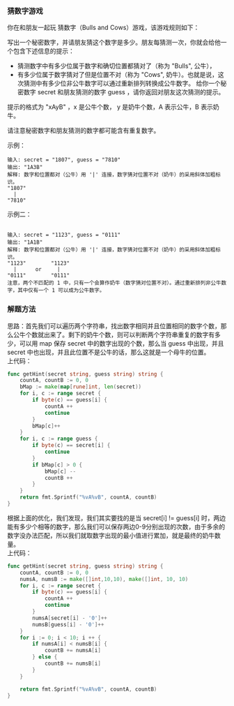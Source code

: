 ### 猜数字游戏

你在和朋友一起玩 猜数字（Bulls and Cows）游戏，该游戏规则如下：

写出一个秘密数字，并请朋友猜这个数字是多少。朋友每猜测一次，你就会给他一个包含下述信息的提示：

- 猜测数字中有多少位属于数字和确切位置都猜对了（称为 "Bulls", 公牛），
- 有多少位属于数字猜对了但是位置不对（称为 "Cows", 奶牛）。也就是说，这次猜测中有多少位非公牛数字可以通过重新排列转换成公牛数字。
给你一个秘密数字 secret 和朋友猜测的数字 guess ，请你返回对朋友这次猜测的提示。

提示的格式为 "xAyB" ，x 是公牛个数， y 是奶牛个数，A 表示公牛，B 表示奶牛。

请注意秘密数字和朋友猜测的数字都可能含有重复数字。

示例：
~~~
输入: secret = "1807", guess = "7810"
输出: "1A3B"
解释: 数字和位置都对（公牛）用 '|' 连接，数字猜对位置不对（奶牛）的采用斜体加粗标识。
"1807"
  |
"7810"
~~~

示例二：
~~~

输入: secret = "1123", guess = "0111"
输出: "1A1B"
解释: 数字和位置都对（公牛）用 '|' 连接，数字猜对位置不对（奶牛）的采用斜体加粗标识。
"1123"        "1123"
  |      or     |
"0111"        "0111"
注意，两个不匹配的 1 中，只有一个会算作奶牛（数字猜对位置不对）。通过重新排列非公牛数字，其中仅有一个 1 可以成为公牛数字。
~~~

### 解题方法
思路：首先我们可以遍历两个字符串，找出数字相同并且位置相同的数字个数，那么公牛个数就出来了。剩下的奶牛个数，则可以判断两个字符串重复的数字有多少，可以用 map 保存 secret 中的数字出现的个数，那么当 guess 中出现，并且 secret 中也出现，并且此位置不是公牛的话，那么这就是一个母牛的位置。  
上代码：
~~~go
func getHint(secret string, guess string) string {
    countA, countB := 0, 0 
    bMap := make(map[rune]int, len(secret))
    for i, c := range secret {
        if byte(c) == guess[i] {
            countA ++
            continue
        }
        bMap[c]++
    }
    for i, c := range guess {
        if byte(c) == secret[i] {
            continue
        }
        if bMap[c] > 0 {
            bMap[c] --
            countB ++
        }
    }
    return fmt.Sprintf("%vA%vB", countA, countB)
}
~~~

根据上面的优化，我们发现，我们其实要找的是当 secret[i] != guess[i] 时，两边能有多少个相等的数字，那么我们可以保存两边0-9分别出现的次数，由于多余的数字没办法匹配，所以我们就取数字出现的最小值进行累加，就是最终的奶牛数量。   
上代码：
~~~go
func getHint(secret string, guess string) string {
    countA, countB := 0, 0 
    numsA, numsB := make([]int,10,10), make([]int, 10, 10)
    for i, c := range secret {
        if byte(c) == guess[i] {
            countA ++
            continue
        }
        numsA[secret[i] - '0']++
        numsB[guess[i] - '0']++
    }
    for i := 0; i < 10; i ++ {
        if numsA[i] < numsB[i] {
            countB += numsA[i]
        } else {
            countB += numsB[i]
        }
    }

    return fmt.Sprintf("%vA%vB", countA, countB)
}
~~~